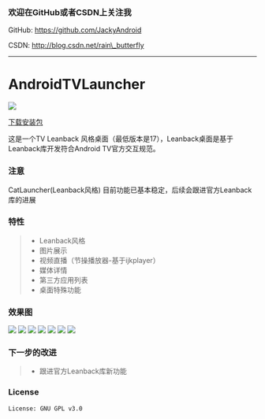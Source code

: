 ### 欢迎在GitHub或者CSDN上关注我

GitHub: https://github.com/JackyAndroid

CSDN: http://blog.csdn.net/rain\_butterfly

---
# AndroidTVLauncher

![](https://github.com/JackyAndroid/AndroidTVLauncher/blob/master/Cat/src/main/res/mipmap-xxhdpi/ic_launcher.jpg)

[下载安装包](https://fir.im/3yhj)

这是一个TV Leanback 风格桌面（最低版本是17），Leanback桌面是基于Leanback库开发符合Android TV官方交互规范。

### 注意
CatLauncher(Leanback风格) 目前功能已基本稳定，后续会跟进官方Leanback库的进展

### 特性
> * Leanback风格
> * 图片展示
> * 视频直播（节操播放器-基于ijkplayer）
> * 媒体详情
> * 第三方应用列表
> * 桌面特殊功能

### 效果图
![][image-2]
![][image-3]
![][image-4]
![][image-5]
![][image-6]
![][image-7]
![][image-8]

### 下一步的改进
> * 跟进官方Leanback库新功能

### License

	License: GNU GPL v3.0

[image-1]:	https://github.com/JackyAndroid/AndroidTVLauncher/blob/master/CatLauncher/src/main/res/mipmap-xxhdpi/ic_launcher.jpg
[image-2]:	https://github.com/JackyAndroid/AndroidTVLauncher/blob/master/screenshots/design_sketch1.png
[image-3]:	https://github.com/JackyAndroid/AndroidTVLauncher/blob/master/screenshots/design_sketch2.png
[image-4]:	https://github.com/JackyAndroid/AndroidTVLauncher/blob/master/screenshots/design_sketch3.png
[image-5]:	https://github.com/JackyAndroid/AndroidTVLauncher/blob/master/screenshots/design_sketch4.png
[image-6]:	https://github.com/JackyAndroid/AndroidTVLauncher/blob/master/screenshots/design_sketch5.png
[image-7]:	https://github.com/JackyAndroid/AndroidTVLauncher/blob/master/screenshots/design_sketch6.png
[image-8]:	https://github.com/JackyAndroid/AndroidTVLauncher/blob/master/screenshots/design_sketch7.png
